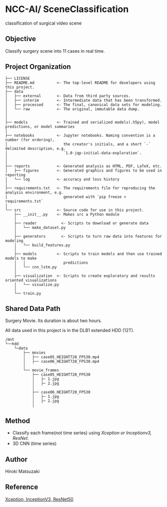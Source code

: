 
NCC-AI/ SceneClassification
==============================

classification of surgical video scene

Objective
------------
Classify surgery scene into 11 cases in real time.

Project Organization
------------

    ├── LICENSE
    ├── README.md          <- The top-level README for developers using this project.
    ├── data
    │   ├── external       <- Data from third party sources.
    │   ├── interim        <- Intermediate data that has been transformed.
    │   ├── processed      <- The final, canonical data sets for modeling.
    │   └── raw            <- The original, immutable data dump.
    │
    │
    ├── models             <- Trained and serialized models(.h5py), model predictions, or model summaries
    │
    ├── notebooks          <- Jupyter notebooks. Naming convention is a number (for ordering),
    │                         the creator's initials, and a short `-` delimited description, e.g.
    │                         `1.0-jqp-initial-data-exploration`.
    │
    │
    ├── reports            <- Generated analysis as HTML, PDF, LaTeX, etc.
    │   ├── figures        <- Generated graphics and figures to be used in reporting
    │   └── log            <- accuracy and loss history
    │
    ├── requirements.txt   <- The requirements file for reproducing the analysis environment, e.g.
    │                         generated with `pip freeze > requirements.txt`
    │
    └── src                <- Source code for use in this project.
        ├── __init__.py    <- Makes src a Python module
        │
        ├── reader           <- Scripts to download or generate data
        │   └── make_dataset.py
        │
        ├── generators       <- Scripts to turn raw data into features for modeling
        │   └── build_features.py
        │
        ├── models         <- Scripts to train models and then use trained models to make
        │   │                 predictions
        │   └── cnn_lstm.py
        │
        ├── visualization  <- Scripts to create exploratory and results oriented visualizations
        │   └── visualize.py
        │
        └── train.py

Shared Data Path
------------
Surgery Movie. Its duration is about two hours.

All data used in this project is in the DLB1 extended HDD (12T). 

    /mnt
    └──hdd
        └─data
            ├── movies
            │   ├── case05_HEIGHT720_FPS30.mp4
            │   ├── case06_HEIGHT720_FPS30.mp4 
            │
            └── movie_frames
                ├── case05_HEIGHT720_FPS30
                │   ├─ 1.jpg
                │   ├─ 2.jpg
                │
                ├── case06_HEIGHT720_FPS30
                │   ├─ 1.jpg
                │   ├─ 2.jpg
                │
         
Method
------------
- Classify each frame(not time series) using  *Xception or Inceptionv3, ResNet*.
- 3D CNN (time series)

Author
------------
Hiroki Matsuzaki

Reference
------------
[Xception, InceptionV3, ResNet50](https://keras.io/ja/applications/)
